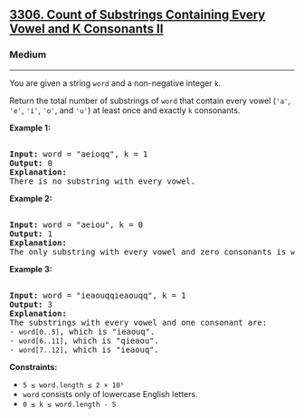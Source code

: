 ### <h2><a href="https://leetcode.com/problems/count-of-substrings-containing-every-vowel-and-k-consonants-ii/">3306. Count of Substrings Containing Every Vowel and K Consonants II</a></h2>  
<h3>Medium</h3>  
<hr>  
<div>  
<p>You are given a string <code>word</code> and a non-negative integer <code>k</code>.</p>  

<p>Return the total number of substrings of <code>word</code> that contain every vowel (<code>'a'</code>, <code>'e'</code>, <code>'i'</code>, <code>'o'</code>, and <code>'u'</code>) at least once and exactly <code>k</code> consonants.</p>  

<p><strong>Example 1:</strong></p>  
<pre>  
<strong>Input:</strong> word = "aeioqq", k = 1  
<strong>Output:</strong> 0  
<strong>Explanation:</strong>  
There is no substring with every vowel.  
</pre>  

<p><strong>Example 2:</strong></p>  
<pre>  
<strong>Input:</strong> word = "aeiou", k = 0  
<strong>Output:</strong> 1  
<strong>Explanation:</strong>  
The only substring with every vowel and zero consonants is <code>word[0..4]</code>, which is "aeiou".  
</pre>  

<p><strong>Example 3:</strong></p>  
<pre>  
<strong>Input:</strong> word = "ieaouqqieaouqq", k = 1  
<strong>Output:</strong> 3  
<strong>Explanation:</strong>  
The substrings with every vowel and one consonant are:  
- <code>word[0..5]</code>, which is "ieaouq".  
- <code>word[6..11]</code>, which is "qieaou".  
- <code>word[7..12]</code>, which is "ieaouq".  
</pre>  

<p><strong>Constraints:</strong></p>  
<ul>  
<li><code>5 ≤ word.length ≤ 2 × 10⁵</code></li>  
<li><code>word</code> consists only of lowercase English letters.</li>  
<li><code>0 ≤ k ≤ word.length - 5</code></li>  
</ul>  
</div>  
